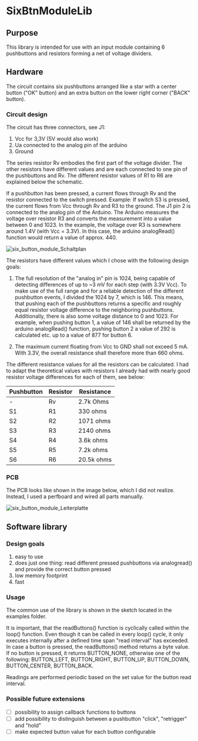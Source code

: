 # SixBtnModuleLib

## Purpose
This library is intended for use with an input module containing 6 pushbuttons and resistors forming a net of voltage dividers.

## Hardware
The circuit contains six pushbuttons arranged like a star with a center button ("OK" button) and an extra button on the lower right corner ("BACK" button).

### Circuit design
The circuit has three connectors, see J1:
1. Vcc for 3,3V (5V would also work)
2. Ua connected to the analog pin of the arduino
3. Ground

The series resistor Rv embodies the first part of the voltage divider. The other resistors have different values and are each connected to one pin of the pushbuttons and Rv. The different resistor values of R1 to R6 are explained below the schematic.

If a pushbutton has been pressed, a current flows through Rv and the resistor connected to the switch pressed. Example: If switch S3 is pressed, the current flows from Vcc through Rv and R3 to the ground. The J1 pin 2 is connected to the analog pin of the Arduino. The Arduino measures the voltage over resistor R3 and converts the measurement into a value between 0 and 1023. In the example, the voltage over R3 is somewhere around 1.4V (with Vcc = 3.3V). In this case, the arduino analogRead() function would return a value of approx. 440.

![six_button_module_Schaltplan](https://user-images.githubusercontent.com/82120163/126395178-ff381c78-d783-4711-82cd-a7b7c0909d42.png)

The resistors have different values which I chose with the following design goals:
1. The full resolution of the "analog in" pin is 1024, being capable of detecting differences of up to ~3 mV for each step (with 3.3V Vcc). To make use of the full range and for a reliable detection of the different pushbutton events, I divided the 1024 by 7, which is 146. This means, that pushing each of the pushbuttons returns a specific and roughly equal resistor voltage difference to the neighboring pushbuttons. Additionally, there is also some voltage distance to 0 and 1023.
For example, when pushing button 1, a value of 146 shall be returned by the arduino analogRead() function, pushing button 2 a value of 292 is calculated etc. up to a value of 877 for button 6. 

2. The maximum current floating from Vcc to GND shall not exceed 5 mA. With 3.3V, the overall resistance shall therefore more than 660 ohms.

The different resistance values for all the resistors can be calculated. I had to adapt the theoretical values with resistors I already had with nearly good resistor voltage differences for each of them, see below: 

| Pushbutton | Resistor | Resistance |
| ------------- | ------------- | ------------- |
| -  | Rv | 2.7k Ohms |
| S1 | R1 | 330 ohms |
| S2 | R2 | 1071 ohms |
| S3 | R3 | 2140 ohms |
| S4 | R4 | 3.6k ohms |
| S5 | R5 | 7.2k ohms |
| S6 |  R6 | 20.5k ohms |


### PCB
The PCB looks like shown in the image below, which I did not realize. Instead, I used a perfboard and wired all parts manually.

![six_button_module_Leiterplatte](https://user-images.githubusercontent.com/82120163/126395160-31a94af6-2b2b-467b-ab51-85cfec6fb9fa.png)


## Software library
### Design goals
1. easy to use
2. does just one thing: read different pressed pushbuttons via analogread() and provide the correct button pressed
3. low memory footprint
4. fast

### Usage
The common use of the library is shown in the sketch located in the examples folder.

It is important, that the readButtons() function is cyclically called within the loop() function. Even though it can be called in every loop() cycle, it only executes internally after a defined time span "read interval" has exceeded. In case a button is pressed, the readButtons() method returns a byte value. If no button is pressed, it returns BUTTON_NONE, otherwise one of the following: BUTTON_LEFT, BUTTON_RIGHT, BUTTON_UP, BUTTON_DOWN, BUTTON_CENTER, BUTTON_BACK. 

Readings are performed periodic based on the set value for the button read interval.

### Possible future extensions
- [ ] possibility to assign callback functions to buttons
- [ ] add possibility to distinguish between a pushbutton "click", "retrigger" and "hold"
- [ ] make expected button value for each button configurable
